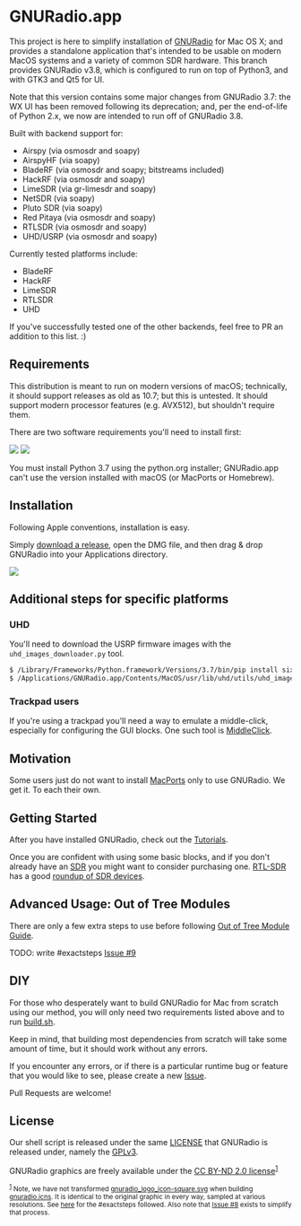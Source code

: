 # GNURadio.app

This project is here to simplify installation of [GNURadio](http://gnuradio.org/) for Mac OS X; and provides a standalone
application that's intended to be usable on modern MacOS systems and a variety of common SDR hardware. This branch provides
GNURadio v3.8, which is configured to run on top of Python3, and with GTK3 and Qt5 for UI.

Note that this version contains some major changes from GNURadio 3.7: the WX UI has been removed following its deprecation;
and, per the end-of-life of Python 2.x, we now are intended to run off of GNURadio 3.8.

Built with backend support for:

* Airspy (via osmosdr and soapy)
* AirspyHF (via soapy)
* BladeRF (via osmosdr and soapy; bitstreams included)
* HackRF (via osmosdr and soapy)
* LimeSDR (via gr-limesdr and soapy)
* NetSDR (via soapy)
* Pluto SDR (via soapy)
* Red Pitaya (via osmosdr and soapy)
* RTLSDR (via osmosdr and soapy)
* UHD/USRP (via osmosdr and soapy)

Currently tested platforms include:

* BladeRF
* HackRF
* LimeSDR
* RTLSDR
* UHD


If you've successfully tested one of the other backends, feel free to PR an addition to this list. :)


## Requirements

This distribution is meant to run on modern versions of macOS; technically, it should support releases as old as 10.7;
but this is untested. It should support modern processor features (e.g. AVX512), but shouldn't require them.

There are two software requirements you'll need to install first:

<a href="https://www.python.org/downloads/" target="_blank"><img src="https://www.python.org/static/img/python-logo.png" /></a>
<a href="https://www.xquartz.org/" target="_blank"><img src="https://www.xquartz.org/Xlogo.png" /></a>

You must install Python 3.7 using the python.org installer; GNURadio.app can't use the version installed with macOS (or MacPorts or Homebrew).



## Installation

Following Apple conventions, installation is easy.

Simply [download a release](https://github.com/ktemkin/gnuradio-for-mac-without-macports/releases), open the DMG file, and then drag & drop GNURadio into your Applications directory.

<a href="https://github.com/cfriedt/gnuradio-for-mac-without-macports/releases" target="_blank"><img src="https://raw.githubusercontent.com/ktemkin/gnuradio-for-mac-without-macports/master/screenshot.png" /></a>

## Additional steps for specific platforms

### UHD

You'll need to download the USRP firmware images with the `uhd_images_downloader.py` tool.

```bash
$ /Library/Frameworks/Python.framework/Versions/3.7/bin/pip install six requests
$ /Applications/GNURadio.app/Contents/MacOS/usr/lib/uhd/utils/uhd_images_downloader.py
```

### Trackpad users

If you're using a trackpad you'll need a way to emulate a middle-click, especially for configuring the GUI blocks. One such tool is [MiddleClick](https://github.com/DaFuqtor/MiddleClick-Catalina).


## Motivation

Some users just do not want to install [MacPorts](https://www.macports.org) only to use GNURadio. We get it. To each their own.



## Getting Started

After you have installed GNURadio, check out the [Tutorials](https://wiki.gnuradio.org/index.php/Tutorials).

Once you are confident with using some basic blocks, and if you don't already have an [SDR](https://en.wikipedia.org/wiki/Software-defined_radio) you might want to consider purchasing one. [RTL-SDR](http://www.rtl-sdr.com/) has a good [roundup of SDR devices](http://www.rtl-sdr.com/roundup-software-defined-radios/).



## Advanced Usage: Out of Tree Modules

There are only a few extra steps to use before following [Out of Tree Module Guide](https://wiki.gnuradio.org/index.php/OutOfTreeModules).

TODO: write #exactsteps [Issue #9](https://github.com/cfriedt/gnuradio-for-mac-without-macports/issues/9)



## DIY

For those who desperately want to build GNURadio for Mac from scratch using our method, you will only need two requirements listed above and to run [build.sh](https://github.com/cfriedt/gnuradio-for-mac-without-macports/blob/master/build.sh).

Keep in mind, that building most dependencies from scratch will take some amount of time, but it should work without any errors.

If you encounter any errors, or if there is a particular runtime bug or feature that you would like to see, please create a new [Issue](https://github.com/cfriedt/gnuradio-for-mac-without-macports/issues).

Pull Requests are welcome!



## License

Our shell script is released under the same [LICENSE](https://github.com/cfriedt/gnuradio-for-mac-without-macports/blob/master/LICENSE) that GNURadio is released under, namely the [GPLv3](https://raw.githubusercontent.com/cfriedt/gnuradio-for-mac-without-macports/master/LICENSE).

GNURadio graphics are freely available under the [CC BY-ND 2.0 license](https://creativecommons.org/licenses/by-nd/2.0/)<sup><a href="#1">1</a></sup>

<div class="footnote"><p>
<small>
<sup><a href="#1">1</a></sup>
Note, we have not transformed <a href="https://github.com/gnuradio/gr-logo/blob/master/gnuradio_logo_icon-square.svg">gnuradio_logo_icon-square.svg</a> when building <a href="https://github.com/cfriedt/gnuradio-for-mac-without-macports/blob/master/gnuradio.icns">gnuradio.icns</a>. It is identical to the original graphic in every way, sampled at various resolutions. See <a href="http://applehelpwriter.com/2012/12/16/make-your-own-icns-icons-for-free/">here</a> for the #exactsteps followed. Also note that <a href="https://github.com/cfriedt/gnuradio-for-mac-without-macports/issues/8">Issue #8</a> exists to simplify that process.
</small>
</div>
